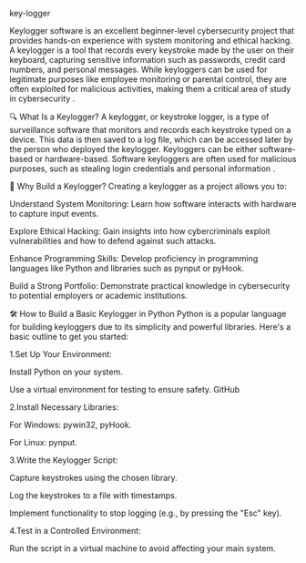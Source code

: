 key-logger

Keylogger software is an excellent beginner-level cybersecurity project that provides hands-on experience with system monitoring and ethical hacking. A keylogger is a tool that records every keystroke made by the user on their keyboard, capturing sensitive information such as passwords, credit card numbers, and personal messages. While keyloggers can be used for legitimate purposes like employee monitoring or parental control, they are often exploited for malicious activities, making them a critical area of study in cybersecurity .

🔍 What Is a Keylogger? A keylogger, or keystroke logger, is a type of surveillance software that monitors and records each keystroke typed on a device. This data is then saved to a log file, which can be accessed later by the person who deployed the keylogger. Keyloggers can be either software-based or hardware-based. Software keyloggers are often used for malicious purposes, such as stealing login credentials and personal information .

🧰 Why Build a Keylogger? Creating a keylogger as a project allows you to:

Understand System Monitoring: Learn how software interacts with hardware to capture input events.

Explore Ethical Hacking: Gain insights into how cybercriminals exploit vulnerabilities and how to defend against such attacks.

Enhance Programming Skills: Develop proficiency in programming languages like Python and libraries such as pynput or pyHook.

Build a Strong Portfolio: Demonstrate practical knowledge in cybersecurity to potential employers or academic institutions.

🛠️ How to Build a Basic Keylogger in Python Python is a popular language for building keyloggers due to its simplicity and powerful libraries. Here's a basic outline to get you started:

1.Set Up Your Environment:

Install Python on your system.

Use a virtual environment for testing to ensure safety. GitHub

2.Install Necessary Libraries:

For Windows: pywin32, pyHook.

For Linux: pynput.

3.Write the Keylogger Script:

Capture keystrokes using the chosen library.

Log the keystrokes to a file with timestamps.

Implement functionality to stop logging (e.g., by pressing the "Esc" key).

4.Test in a Controlled Environment:

Run the script in a virtual machine to avoid affecting your main system.

